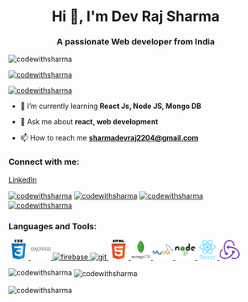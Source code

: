 
              
<h1 align="center">Hi 👋, I'm Dev Raj Sharma</h1>
<h3 align="center">A passionate Web developer from India</h3>

<p align="left"> <img src="https://komarev.com/ghpvc/?username=codewithsharma&label=Profile%20views&color=0e75b6&style=flat" alt="codewithsharma" /> </p>

<p align="left"> <a href="https://github.com/ryo-ma/github-profile-trophy"><img src="https://github-profile-trophy.vercel.app/?username=codewithsharma" alt="codewithsharma" /></a> </p>

<p align="left"> <a href="https://twitter.com/codewithsharma" target="blank"><img src="https://img.shields.io/twitter/follow/codewithsharma?logo=twitter&style=for-the-badge" alt="codewithsharma" /></a> </p>

- 🌱 I’m currently learning **React Js, Node JS, Mongo DB**

- 💬 Ask me about **react, web development**

- 📫 How to reach me **sharmadevraj2204@gmail.com**

<h3 align="left">Connect with me:</h3>
<div class="badge-base LI-profile-badge" data-locale="en_US" data-size="medium" data-theme="dark" data-type="VERTICAL" data-vanity="codewithsharma" data-version="v1"><a class="badge-base__link LI-simple-link" href="https://in.linkedin.com/in/codewithsharma?trk=profile-badge">LinkedIn</a></div>
<p align="left">
<a href="https://dev.to/codewithsharma" target="blank"><img align="center" src="https://raw.githubusercontent.com/rahuldkjain/github-profile-readme-generator/master/src/images/icons/Social/devto.svg" alt="codewithsharma" height="30" width="40" /></a>
<a href="https://twitter.com/codewithsharma" target="blank"><img align="center" src="https://raw.githubusercontent.com/rahuldkjain/github-profile-readme-generator/master/src/images/icons/Social/twitter.svg" alt="codewithsharma" height="30" width="40" /></a>
<a href="https://linkedin.com/in/codewithsharma" target="blank"><img align="center" src="https://raw.githubusercontent.com/rahuldkjain/github-profile-readme-generator/master/src/images/icons/Social/linked-in-alt.svg" alt="codewithsharma" height="30" width="40" /></a>
<a href="https://instagram.com/codewithsharma" target="blank"><img align="center" src="https://raw.githubusercontent.com/rahuldkjain/github-profile-readme-generator/master/src/images/icons/Social/instagram.svg" alt="codewithsharma" height="30" width="40" /></a>
</p>

<h3 align="left">Languages and Tools:</h3>
<p align="left"> <a href="https://www.w3schools.com/css/" target="_blank" rel="noreferrer"> <img src="https://raw.githubusercontent.com/devicons/devicon/master/icons/css3/css3-original-wordmark.svg" alt="css3" width="40" height="40"/> </a> <a href="https://expressjs.com" target="_blank" rel="noreferrer"> <img src="https://raw.githubusercontent.com/devicons/devicon/master/icons/express/express-original-wordmark.svg" alt="express" width="40" height="40"/> </a> <a href="https://firebase.google.com/" target="_blank" rel="noreferrer"> <img src="https://www.vectorlogo.zone/logos/firebase/firebase-icon.svg" alt="firebase" width="40" height="40"/> </a> <a href="https://git-scm.com/" target="_blank" rel="noreferrer"> <img src="https://www.vectorlogo.zone/logos/git-scm/git-scm-icon.svg" alt="git" width="40" height="40"/> </a> <a href="https://www.w3.org/html/" target="_blank" rel="noreferrer"> <img src="https://raw.githubusercontent.com/devicons/devicon/master/icons/html5/html5-original-wordmark.svg" alt="html5" width="40" height="40"/> </a> <a href="https://www.mongodb.com/" target="_blank" rel="noreferrer"> <img src="https://raw.githubusercontent.com/devicons/devicon/master/icons/mongodb/mongodb-original-wordmark.svg" alt="mongodb" width="40" height="40"/> </a> <a href="https://www.mysql.com/" target="_blank" rel="noreferrer"> <img src="https://raw.githubusercontent.com/devicons/devicon/master/icons/mysql/mysql-original-wordmark.svg" alt="mysql" width="40" height="40"/> </a> <a href="https://nodejs.org" target="_blank" rel="noreferrer"> <img src="https://raw.githubusercontent.com/devicons/devicon/master/icons/nodejs/nodejs-original-wordmark.svg" alt="nodejs" width="40" height="40"/> </a> <a href="https://reactjs.org/" target="_blank" rel="noreferrer"> <img src="https://raw.githubusercontent.com/devicons/devicon/master/icons/react/react-original-wordmark.svg" alt="react" width="40" height="40"/> </a> <a href="https://redux.js.org" target="_blank" rel="noreferrer"> <img src="https://raw.githubusercontent.com/devicons/devicon/master/icons/redux/redux-original.svg" alt="redux" width="40" height="40"/> </a> </p>

<p><img align="left" src="https://github-readme-stats.vercel.app/api/top-langs?username=codewithsharma&show_icons=true&locale=en&layout=compact" alt="codewithsharma" /></p>

<p>&nbsp;<img align="center" src="https://github-readme-stats.vercel.app/api?username=codewithsharma&show_icons=true&locale=en" alt="codewithsharma" /></p>

<p><img align="center" src="https://github-readme-streak-stats.herokuapp.com/?user=codewithsharma&" alt="codewithsharma" /></p>
